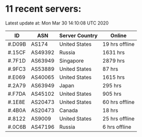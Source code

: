 # 11 recent servers:

Latest update at: Mon Mar 30 14:10:08 UTC 2020

| ID | ASN | Server Country | Online |
| -- | --- | -------------- | ------ |
| #.D09B | AS174 | United States | 19 hrs offline |
| #.15CF | AS49392 | Russia | 1631 hrs |
| #.7F1D | AS63949 | Singapore | 2879 hrs |
| #.9FC3 | AS53889 | United States | 87 hrs |
| #.E069 | AS40065 | United States | 1615 hrs |
| #.2A79 | AS63949 | Japan | 295 hrs |
| #.F7DA | AS45102 | United States | 905 hrs |
| #.1E8E | AS20473 | United States | 60 hrs offline |
| #.4B0A | AS20473 | Canada | 18 hrs |
| #.8122 | AS9009 | United States | 25 hrs offline |
| #.0C6B | AS47196 | Russia | 6 hrs offline |

